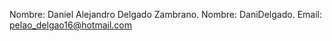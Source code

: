 Nombre: Daniel Alejandro Delgado Zambrano.
Nombre: DaniDelgado.
Email:  pelao_delgao16@hotmail.com

